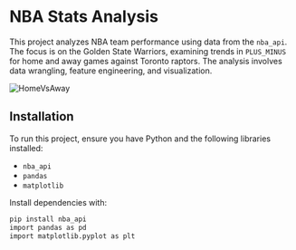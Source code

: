 # NBA Stats Analysis

This project analyzes NBA team performance using data from the `nba_api`. The focus is on the Golden State Warriors, examining trends in `PLUS_MINUS` for home and away games against Toronto raptors. The analysis involves data wrangling, feature engineering, and visualization.

![HomeVsAway](https://github.com/user-attachments/assets/04ed5d92-65f4-4bff-84bf-869bde142f08)


## Installation

To run this project, ensure you have Python and the following libraries installed:

- `nba_api`
- `pandas`
- `matplotlib`

Install dependencies with:
```bash
pip install nba_api
import pandas as pd
import matplotlib.pyplot as plt
